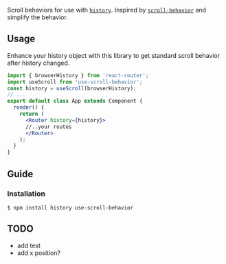Scroll behaviors for use with [`history`](https://github.com/reactjs/history). Inspired by [`scroll-behavior`](https://github.com/taion/scroll-behavior) and simplify the behavior.

## Usage

Enhance your history object with this library to get standard scroll behavior after history changed.

```jsx
import { browserHistory } from 'react-router';
import useScroll from 'use-scroll-behavior';
const history = useScroll(browserHistory);
// ...
export default class App extends Component {
  render() {
    return (
      <Router history={history}>
      //..your routes
      </Router>
    );
  }
}
```

## Guide

### Installation

```
$ npm install history use-scroll-behavior
```

## TODO
* add test
* add x position?

